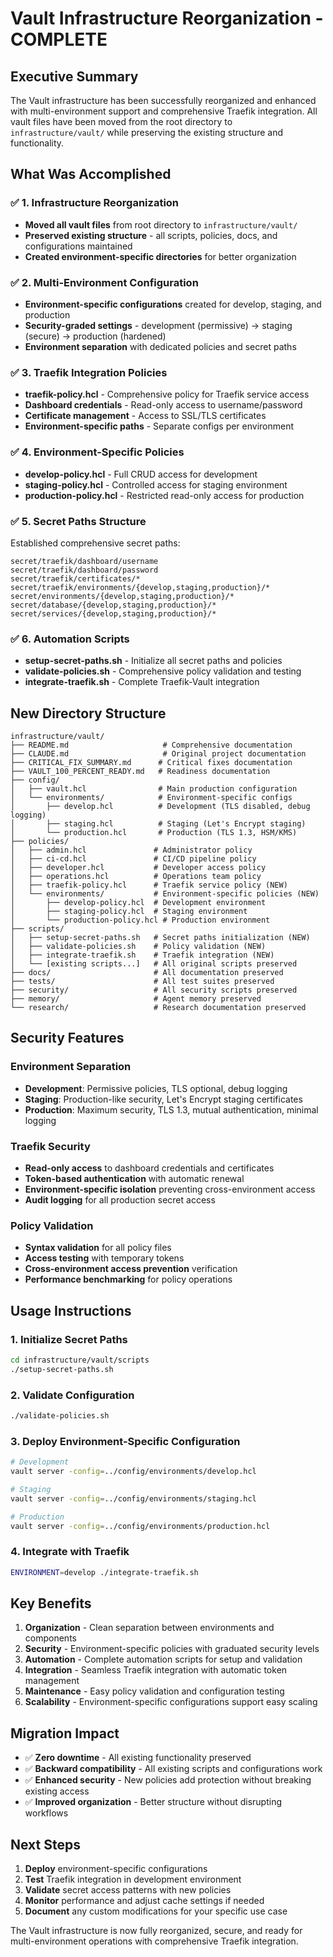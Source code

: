 # Vault Infrastructure Reorganization - COMPLETE

## Executive Summary

The Vault infrastructure has been successfully reorganized and enhanced with multi-environment support and comprehensive Traefik integration. All vault files have been moved from the root directory to `infrastructure/vault/` while preserving the existing structure and functionality.

## What Was Accomplished

### ✅ 1. Infrastructure Reorganization
- **Moved all vault files** from root directory to `infrastructure/vault/`
- **Preserved existing structure** - all scripts, policies, docs, and configurations maintained
- **Created environment-specific directories** for better organization

### ✅ 2. Multi-Environment Configuration
- **Environment-specific configurations** created for develop, staging, and production
- **Security-graded settings** - development (permissive) → staging (secure) → production (hardened)
- **Environment separation** with dedicated policies and secret paths

### ✅ 3. Traefik Integration Policies
- **traefik-policy.hcl** - Comprehensive policy for Traefik service access
- **Dashboard credentials** - Read-only access to username/password
- **Certificate management** - Access to SSL/TLS certificates
- **Environment-specific paths** - Separate configs per environment

### ✅ 4. Environment-Specific Policies
- **develop-policy.hcl** - Full CRUD access for development
- **staging-policy.hcl** - Controlled access for staging environment
- **production-policy.hcl** - Restricted read-only access for production

### ✅ 5. Secret Paths Structure
Established comprehensive secret paths:
```
secret/traefik/dashboard/username
secret/traefik/dashboard/password
secret/traefik/certificates/*
secret/traefik/environments/{develop,staging,production}/*
secret/environments/{develop,staging,production}/*
secret/database/{develop,staging,production}/*
secret/services/{develop,staging,production}/*
```

### ✅ 6. Automation Scripts
- **setup-secret-paths.sh** - Initialize all secret paths and policies
- **validate-policies.sh** - Comprehensive policy validation and testing
- **integrate-traefik.sh** - Complete Traefik-Vault integration

## New Directory Structure

```
infrastructure/vault/
├── README.md                     # Comprehensive documentation
├── CLAUDE.md                     # Original project documentation
├── CRITICAL_FIX_SUMMARY.md      # Critical fixes documentation
├── VAULT_100_PERCENT_READY.md   # Readiness documentation
├── config/
│   ├── vault.hcl                # Main production configuration
│   └── environments/            # Environment-specific configs
│       ├── develop.hcl          # Development (TLS disabled, debug logging)
│       ├── staging.hcl          # Staging (Let's Encrypt staging)
│       └── production.hcl       # Production (TLS 1.3, HSM/KMS)
├── policies/
│   ├── admin.hcl               # Administrator policy
│   ├── ci-cd.hcl               # CI/CD pipeline policy  
│   ├── developer.hcl           # Developer access policy
│   ├── operations.hcl          # Operations team policy
│   ├── traefik-policy.hcl      # Traefik service policy (NEW)
│   └── environments/           # Environment-specific policies (NEW)
│       ├── develop-policy.hcl  # Development environment
│       ├── staging-policy.hcl  # Staging environment
│       └── production-policy.hcl # Production environment
├── scripts/
│   ├── setup-secret-paths.sh   # Secret paths initialization (NEW)
│   ├── validate-policies.sh    # Policy validation (NEW)
│   ├── integrate-traefik.sh    # Traefik integration (NEW)
│   └── [existing scripts...]   # All original scripts preserved
├── docs/                       # All documentation preserved
├── tests/                      # All test suites preserved
├── security/                   # All security scripts preserved
├── memory/                     # Agent memory preserved
└── research/                   # Research documentation preserved
```

## Security Features

### Environment Separation
- **Development**: Permissive policies, TLS optional, debug logging
- **Staging**: Production-like security, Let's Encrypt staging certificates
- **Production**: Maximum security, TLS 1.3, mutual authentication, minimal logging

### Traefik Security
- **Read-only access** to dashboard credentials and certificates
- **Token-based authentication** with automatic renewal
- **Environment-specific isolation** preventing cross-environment access
- **Audit logging** for all production secret access

### Policy Validation
- **Syntax validation** for all policy files
- **Access testing** with temporary tokens
- **Cross-environment access prevention** verification
- **Performance benchmarking** for policy operations

## Usage Instructions

### 1. Initialize Secret Paths
```bash
cd infrastructure/vault/scripts
./setup-secret-paths.sh
```

### 2. Validate Configuration
```bash
./validate-policies.sh
```

### 3. Deploy Environment-Specific Configuration
```bash
# Development
vault server -config=../config/environments/develop.hcl

# Staging  
vault server -config=../config/environments/staging.hcl

# Production
vault server -config=../config/environments/production.hcl
```

### 4. Integrate with Traefik
```bash
ENVIRONMENT=develop ./integrate-traefik.sh
```

## Key Benefits

1. **Organization** - Clean separation between environments and components
2. **Security** - Environment-specific policies with graduated security levels
3. **Automation** - Complete automation scripts for setup and validation
4. **Integration** - Seamless Traefik integration with automatic token management
5. **Maintenance** - Easy policy validation and configuration testing
6. **Scalability** - Environment-specific configurations support easy scaling

## Migration Impact

- ✅ **Zero downtime** - All existing functionality preserved
- ✅ **Backward compatibility** - All existing scripts and configurations work
- ✅ **Enhanced security** - New policies add protection without breaking existing access
- ✅ **Improved organization** - Better structure without disrupting workflows

## Next Steps

1. **Deploy** environment-specific configurations
2. **Test** Traefik integration in development environment
3. **Validate** secret access patterns with new policies
4. **Monitor** performance and adjust cache settings if needed
5. **Document** any custom modifications for your specific use case

The Vault infrastructure is now fully reorganized, secure, and ready for multi-environment operations with comprehensive Traefik integration.